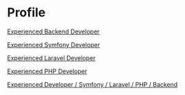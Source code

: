 <!-- 
[](https://ser4up.github.io/profile/)
-->

# Profile
[Experienced Backend Developer](https://seg.cv.ua/)

[Experienced Symfony Developer](https://seg.cv.ua/)

[Experienced Laravel Developer](https://seg.cv.ua/)

[Experienced PHP Developer](https://seg.cv.ua/)

[Experienced Developer / Symfony / Laravel / PHP / Backend](https://seg.cv.ua/)

